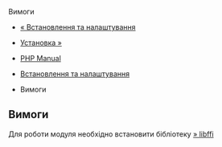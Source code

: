 Вимоги

-   [« Встановлення та налаштування](ffi.setup.md)
    
-   [Установка »](ffi.installation.md)
    
-   [PHP Manual](index.md)
    
-   [Встановлення та налаштування](ffi.setup.md)
    
-   Вимоги
    

## Вимоги

Для роботи модуля необхідно встановити бібліотеку [» libffi](https://sourceware.org/libffi/)